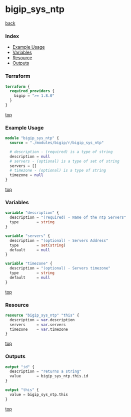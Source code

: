 # bigip_sys_ntp

[back](../bigip.md)

### Index

- [Example Usage](#example-usage)
- [Variables](#variables)
- [Resource](#resource)
- [Outputs](#outputs)

### Terraform

```terraform
terraform {
  required_providers {
    bigip = ">= 1.8.0"
  }
}
```

[top](#index)

### Example Usage

```terraform
module "bigip_sys_ntp" {
  source = "./modules/bigip/r/bigip_sys_ntp"

  # description - (required) is a type of string
  description = null
  # servers - (optional) is a type of set of string
  servers = []
  # timezone - (optional) is a type of string
  timezone = null
}
```

[top](#index)

### Variables

```terraform
variable "description" {
  description = "(required) - Name of the ntp Servers"
  type        = string
}

variable "servers" {
  description = "(optional) - Servers Address"
  type        = set(string)
  default     = null
}

variable "timezone" {
  description = "(optional) - Servers timezone"
  type        = string
  default     = null
}
```

[top](#index)

### Resource

```terraform
resource "bigip_sys_ntp" "this" {
  description = var.description
  servers     = var.servers
  timezone    = var.timezone
}
```

[top](#index)

### Outputs

```terraform
output "id" {
  description = "returns a string"
  value       = bigip_sys_ntp.this.id
}

output "this" {
  value = bigip_sys_ntp.this
}
```

[top](#index)